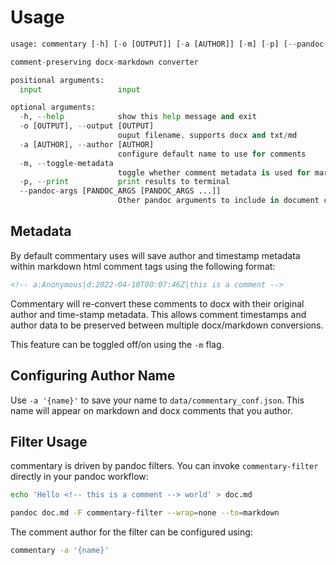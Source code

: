 # Usage

```Python console
usage: commentary [-h] [-o [OUTPUT]] [-a [AUTHOR]] [-m] [-p] [--pandoc-args [PANDOC_ARGS [PANDOC_ARGS ...]]] [input]

comment-preserving docx-markdown converter

positional arguments:
  input                 input

optional arguments:
  -h, --help            show this help message and exit
  -o [OUTPUT], --output [OUTPUT]
                        ouput filename. supports docx and txt/md
  -a [AUTHOR], --author [AUTHOR]
                        configure default name to use for comments
  -m, --toggle-metadata
                        toggle whether comment metadata is used for markdown comments
  -p, --print           print results to terminal
  --pandoc-args [PANDOC_ARGS [PANDOC_ARGS ...]]
                        Other pandoc arguments to include in document conversion

```

## Metadata

By default commentary uses will save author and timestamp metadata within markdown html comment tags using the following format:

```html
<!-- a:Anonymous|d:2022-04-10T00:07:46Z|this is a comment -->
```

Commentary will re-convert these comments to docx with their original author and time-stamp metadata. This allows comment timestamps and author data to be preserved between multiple docx/markdown conversions.

This feature can be toggled off/on using the `-m` flag.

## Configuring Author Name

Use `-a '{name}'` to save your name to `data/commentary_conf.json`. This name will appear on markdown and docx comments that you author.

## Filter Usage

commentary is driven by pandoc filters. You can invoke `commentary-filter` directly in your pandoc workflow:

```bash
echo 'Hello <!-- this is a comment --> world' > doc.md

pandoc doc.md -F commentary-filter --wrap=none --to=markdown
```

The comment author for the filter can be configured using:

```bash
commentary -a '{name}'
